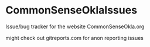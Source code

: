 # CommonSenseOklaIssues
Issue/bug tracker for the website CommonSenseOkla.org

might check out gitreports.com for anon reporting issues
